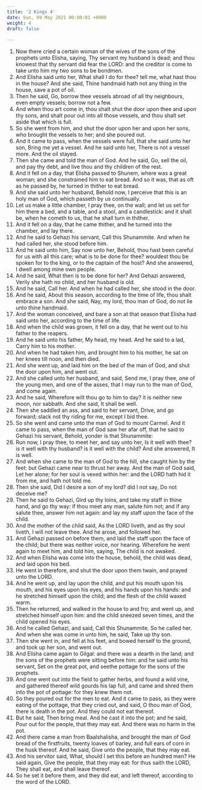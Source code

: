 ```yaml
---
title: '2 Kings 4'
date: Sun, 09 May 2021 00:00:01 +0000
weight: 4
draft: false
  
---
```


1. Now there cried a certain woman of the wives of the sons of the prophets unto Elisha, saying, Thy servant my husband is dead; and thou knowest that thy servant did fear the LORD: and the creditor is come to take unto him my two sons to be bondmen.
2. And Elisha said unto her, What shall I do for thee? tell me, what hast thou in the house? And she said, Thine handmaid hath not any thing in the house, save a pot of oil.
3. Then he said, Go, borrow thee vessels abroad of all thy neighbours, even empty vessels; borrow not a few.
4. And when thou art come in, thou shalt shut the door upon thee and upon thy sons, and shalt pour out into all those vessels, and thou shalt set aside that which is full.
5. So she went from him, and shut the door upon her and upon her sons, who brought the vessels to her; and she poured out.
6. And it came to pass, when the vessels were full, that she said unto her son, Bring me yet a vessel. And he said unto her, There is not a vessel more. And the oil stayed.
7. Then she came and told the man of God. And he said, Go, sell the oil, and pay thy debt, and live thou and thy children of the rest.
8. And it fell on a day, that Elisha passed to Shunem, where was a great woman; and she constrained him to eat bread. And so it was, that as oft as he passed by, he turned in thither to eat bread.
9. And she said unto her husband, Behold now, I perceive that this is an holy man of God, which passeth by us continually.
10. Let us make a little chamber, I pray thee, on the wall; and let us set for him there a bed, and a table, and a stool, and a candlestick: and it shall be, when he cometh to us, that he shall turn in thither.
11. And it fell on a day, that he came thither, and he turned into the chamber, and lay there.
12. And he said to Gehazi his servant, Call this Shunammite. And when he had called her, she stood before him.
13. And he said unto him, Say now unto her, Behold, thou hast been careful for us with all this care; what is to be done for thee? wouldest thou be spoken for to the king, or to the captain of the host? And she answered, I dwell among mine own people.
14. And he said, What then is to be done for her? And Gehazi answered, Verily she hath no child, and her husband is old.
15. And he said, Call her. And when he had called her, she stood in the door.
16. And he said, About this season, according to the time of life, thou shalt embrace a son. And she said, Nay, my lord, thou man of God, do not lie unto thine handmaid.
17. And the woman conceived, and bare a son at that season that Elisha had said unto her, according to the time of life.
18. And when the child was grown, it fell on a day, that he went out to his father to the reapers.
19. And he said unto his father, My head, my head. And he said to a lad, Carry him to his mother.
20. And when he had taken him, and brought him to his mother, he sat on her knees till noon, and then died.
21. And she went up, and laid him on the bed of the man of God, and shut the door upon him, and went out.
22. And she called unto her husband, and said, Send me, I pray thee, one of the young men, and one of the asses, that I may run to the man of God, and come again.
23. And he said, Wherefore wilt thou go to him to day? it is neither new moon, nor sabbath. And she said, It shall be well.
24. Then she saddled an ass, and said to her servant, Drive, and go forward; slack not thy riding for me, except I bid thee.
25. So she went and came unto the man of God to mount Carmel. And it came to pass, when the man of God saw her afar off, that he said to Gehazi his servant, Behold, yonder is that Shunammite:
26. Run now, I pray thee, to meet her, and say unto her, Is it well with thee? is it well with thy husband? is it well with the child? And she answered, It is well.
27. And when she came to the man of God to the hill, she caught him by the feet: but Gehazi came near to thrust her away. And the man of God said, Let her alone; for her soul is vexed within her: and the LORD hath hid it from me, and hath not told me.
28. Then she said, Did I desire a son of my lord? did I not say, Do not deceive me?
29. Then he said to Gehazi, Gird up thy loins, and take my staff in thine hand, and go thy way: if thou meet any man, salute him not; and if any salute thee, answer him not again: and lay my staff upon the face of the child.
30. And the mother of the child said, As the LORD liveth, and as thy soul liveth, I will not leave thee. And he arose, and followed her.
31. And Gehazi passed on before them, and laid the staff upon the face of the child; but there was neither voice, nor hearing. Wherefore he went again to meet him, and told him, saying, The child is not awaked.
32. And when Elisha was come into the house, behold, the child was dead, and laid upon his bed.
33. He went in therefore, and shut the door upon them twain, and prayed unto the LORD.
34. And he went up, and lay upon the child, and put his mouth upon his mouth, and his eyes upon his eyes, and his hands upon his hands: and he stretched himself upon the child; and the flesh of the child waxed warm.
35. Then he returned, and walked in the house to and fro; and went up, and stretched himself upon him: and the child sneezed seven times, and the child opened his eyes.
36. And he called Gehazi, and said, Call this Shunammite. So he called her. And when she was come in unto him, he said, Take up thy son.
37. Then she went in, and fell at his feet, and bowed herself to the ground, and took up her son, and went out.
38. And Elisha came again to Gilgal: and there was a dearth in the land; and the sons of the prophets were sitting before him: and he said unto his servant, Set on the great pot, and seethe pottage for the sons of the prophets.
39. And one went out into the field to gather herbs, and found a wild vine, and gathered thereof wild gourds his lap full, and came and shred them into the pot of pottage: for they knew them not.
40. So they poured out for the men to eat. And it came to pass, as they were eating of the pottage, that they cried out, and said, O thou man of God, there is death in the pot. And they could not eat thereof.
41. But he said, Then bring meal. And he cast it into the pot; and he said, Pour out for the people, that they may eat. And there was no harm in the pot.
42. And there came a man from Baalshalisha, and brought the man of God bread of the firstfruits, twenty loaves of barley, and full ears of corn in the husk thereof. And he said, Give unto the people, that they may eat.
43. And his servitor said, What, should I set this before an hundred men? He said again, Give the people, that they may eat: for thus saith the LORD, They shall eat, and shall leave thereof.
44. So he set it before them, and they did eat, and left thereof, according to the word of the LORD.
